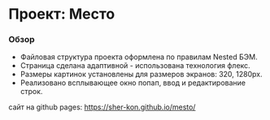 # Проект: Место

### Обзор
* Файловая структура проекта оформлена по правилам Nested БЭМ.
* Страница сделана адаптивной - использована технология флекс.
* Pазмеры картинок установлены для размеров экранов: 320, 1280px.
* Реализовано всплывающее окно попап, ввод и редактирование строк.

сайт на github pages: https://sher-kon.github.io/mesto/
